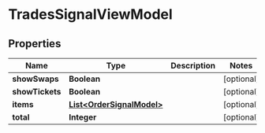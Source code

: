 # TradesSignalViewModel

## Properties
Name | Type | Description | Notes
------------ | ------------- | ------------- | -------------
**showSwaps** | **Boolean** |  |  [optional]
**showTickets** | **Boolean** |  |  [optional]
**items** | [**List&lt;OrderSignalModel&gt;**](OrderSignalModel.md) |  |  [optional]
**total** | **Integer** |  |  [optional]
